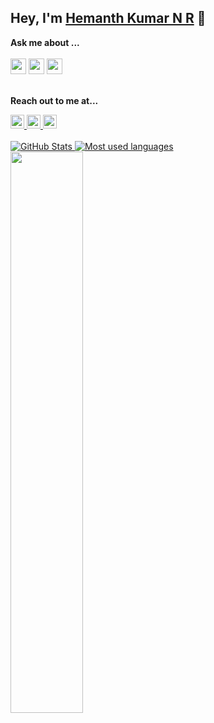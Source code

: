 ## Hey, I'm [Hemanth Kumar N R](https://github.com/hemanthkumarnr) 👋

**Ask me about ...**
</br>
<br/>
<img src='https://img.shields.io/badge/Android-3DDC84?logo=android&logoColor=white&style=for-the-badge' height='25'/> 
<img src='https://img.shields.io/badge/kotlin-%230095D5.svg?&style=for-the-badge&logo=kotlin&logoColor=white' height='25'/> 
<img src="https://img.shields.io/badge/java-%23ED8B00.svg?&style=for-the-badge&logo=java&logoColor=white" height='25'/>
<br/>
<br/>

**Reach out to me at...**

<a href="linkedin.com/in/hemanth-kumar-n-r-5001401a3">
  <img alt="Linkdein" width="22px" height="22px" src="https://cdn.jsdelivr.net/npm/simple-icons@v3/icons/linkedin.svg" />
</a> 
<a href="https://www.instagram.com/hemanth_reddy___/">
  <img alt="Instagram" width="22px" height="22px" src="https://cdn.jsdelivr.net/npm/simple-icons@v3/icons/instagram.svg" />
</a>
<a href="https://www.facebook.com/hemanthyashureddy">
  <img  alt=" Facebook" width="22px" height="22px" src="https://cdn.jsdelivr.net/npm/simple-icons@v3/icons/facebook.svg" />
</a>

<br/>

<br/>
<a href="https://github.com/hemanthkumarnr">
 <img  src="https://github-readme-stats.vercel.app/api?username=hemanthkumarnr&show_icons=true&theme=light&line_height=27&include_all_commits=true" alt="GitHub Stats"/>
</a>
<a href="https://github.com/hemanthkumarnr">
  <img alt="Most used languages" src="https://github-readme-stats.vercel.app/api/top-langs/?username=hemanthkumarnr&theme=light&hide=css" />
</a>
<br>
<img width="48%" src="https://github-readme-streak-stats.herokuapp.com/?user=hemanthkumarnr&theme=light" />
